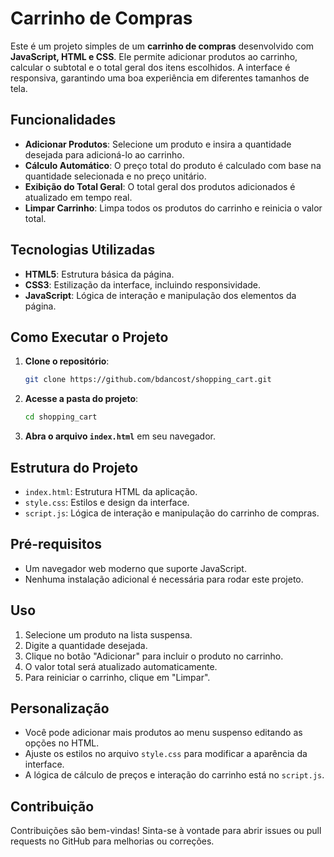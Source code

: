 # Carrinho de Compras

Este é um projeto simples de um **carrinho de compras** desenvolvido com **JavaScript, HTML e CSS**. Ele permite adicionar produtos ao carrinho, calcular o subtotal e o total geral dos itens escolhidos. A interface é responsiva, garantindo uma boa experiência em diferentes tamanhos de tela.

## Funcionalidades

- **Adicionar Produtos**: Selecione um produto e insira a quantidade desejada para adicioná-lo ao carrinho.
- **Cálculo Automático**: O preço total do produto é calculado com base na quantidade selecionada e no preço unitário.
- **Exibição do Total Geral**: O total geral dos produtos adicionados é atualizado em tempo real.
- **Limpar Carrinho**: Limpa todos os produtos do carrinho e reinicia o valor total.

## Tecnologias Utilizadas

- **HTML5**: Estrutura básica da página.
- **CSS3**: Estilização da interface, incluindo responsividade.
- **JavaScript**: Lógica de interação e manipulação dos elementos da página.

## Como Executar o Projeto

1. **Clone o repositório**:
   ```bash
   git clone https://github.com/bdancost/shopping_cart.git
   ```
2. **Acesse a pasta do projeto**:
   ```bash
   cd shopping_cart
   ```
3. **Abra o arquivo `index.html`** em seu navegador.

## Estrutura do Projeto

- `index.html`: Estrutura HTML da aplicação.
- `style.css`: Estilos e design da interface.
- `script.js`: Lógica de interação e manipulação do carrinho de compras.

## Pré-requisitos

- Um navegador web moderno que suporte JavaScript.
- Nenhuma instalação adicional é necessária para rodar este projeto.

## Uso

1. Selecione um produto na lista suspensa.
2. Digite a quantidade desejada.
3. Clique no botão "Adicionar" para incluir o produto no carrinho.
4. O valor total será atualizado automaticamente.
5. Para reiniciar o carrinho, clique em "Limpar".

## Personalização

- Você pode adicionar mais produtos ao menu suspenso editando as opções no HTML.
- Ajuste os estilos no arquivo `style.css` para modificar a aparência da interface.
- A lógica de cálculo de preços e interação do carrinho está no `script.js`.

## Contribuição

Contribuições são bem-vindas! Sinta-se à vontade para abrir issues ou pull requests no GitHub para melhorias ou correções.



